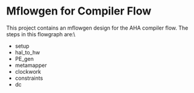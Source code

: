 # Mflowgen for Compiler Flow
This project contains an mflowgen design for the AHA compiler flow. The steps in this flowgraph are:\
- setup
- hal_to_hw
- PE_gen
- metamapper
- clockwork
- constraints
- dc 
